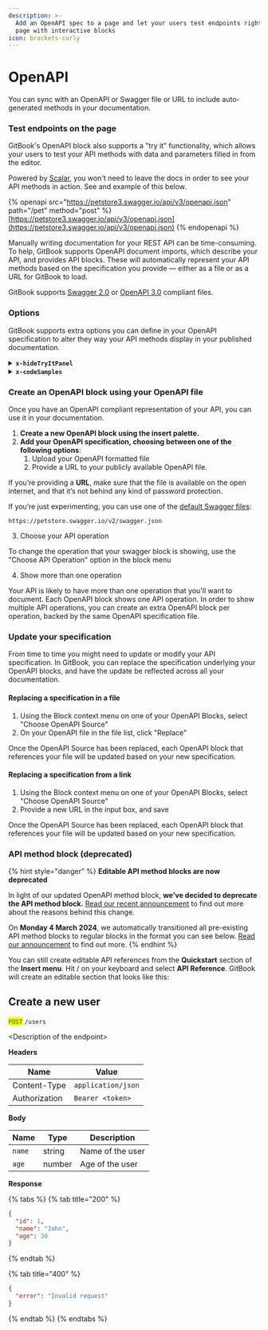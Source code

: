 ```yaml
---
description: >-
  Add an OpenAPI spec to a page and let your users test endpoints right on the
  page with interactive blocks
icon: brackets-curly
---
```


# OpenAPI

You can sync with an OpenAPI or Swagger file or URL to include auto-generated methods in your documentation.

### Test endpoints on the page

GitBook's OpenAPI block also supports a "try it" functionality, which allows your users to test your API methods with data and parameters filled in from the editor.

Powered by [Scalar](https://scalar.com/), you won't need to leave the docs in order to see your API methods in action. See and example of this below.

{% openapi src="https://petstore3.swagger.io/api/v3/openapi.json" path="/pet" method="post" %}
[https://petstore3.swagger.io/api/v3/openapi.json](https://petstore3.swagger.io/api/v3/openapi.json)
{% endopenapi %}

Manually writing documentation for your REST API can be time-consuming. To help, GitBook supports OpenAPI document imports, which describe your API, and provides API blocks. These will automatically represent your API methods based on the specification you provide — either as a file or as a URL for GitBook to load.

GitBook supports [Swagger 2.0](https://github.com/OAI/OpenAPI-Specification/blob/main/versions/2.0.md) or [OpenAPI 3.0](https://github.com/OAI/OpenAPI-Specification/blob/main/versions/3.0.3.md) compliant files.

### Options

GitBook supports extra options you can define in your OpenAPI specification to alter they way your API methods display in your published documentation.

<details>

<summary><strong><code>x-hideTryItPanel</code></strong></summary>

Show or hide the “Test it” button for an OpenAPI block.

#### **Values**

`true` | `false`

#### **Root level**

{% code title="openapi.yaml" %}
```yaml
...
x-hideTryItPanel: true
...
```
{% endcode %}

#### **Operation level**

{% code title="openapi.yaml" %}
```yaml
...
paths:
  /user
    get:
      summary: Get the current user
      x-hideTryItPanel: true
...
```
{% endcode %}

</details>

<details>

<summary><strong><code>x-codeSamples</code></strong></summary>

Show or hide code samples for an OpenAPI block Custom code samples are supported, from tools such as [Stainless](https://www.stainless.com/) and more by [configuring the output](support-for-ci-cd-with-api-blocks.md#configure-third-party-tools-and-frameworks) from your tool.

#### Values

&#x20;`true` | `false` | `custom`

#### Root level

{% code title="openapi.yaml" %}
```yaml
...
x-codeSamples: false
...
```
{% endcode %}

#### Operation level

<pre class="language-yaml" data-title="openapi.yaml"><code class="lang-yaml">...
<strong>paths:
</strong>  /user
    get:
      x-codeSamples:
        - lang: 'cURL'
          label: CLI
          source: | 
            curl -L \
            -H 'Authorization: Bearer &#x3C;token>' \
            'https://api.gitbook.com/v1/user'
...
</code></pre>

</details>

### Create an OpenAPI block using your OpenAPI file

Once you have an OpenAPI compliant representation of your API, you can use it in your documentation.

1. **Create a new OpenAPI block using the insert palette.**
2. **Add your OpenAPI specification, choosing between one of the following options**:
   1. Upload your OpenAPI formatted file
   2. Provide a URL to your publicly available OpenAPI file.

If you’re providing a **URL**, make sure that the file is available on the open internet, and that it’s not behind any kind of password protection.

If you’re just experimenting, you can use one of the [default Swagger files](https://petstore.swagger.io/#/):

`https://petstore.swagger.io/v2/swagger.json`

3. Choose your API operation

To change the operation that your swagger block is showing, use the "Choose API Operation" option in the block menu

4. Show more than one operation

Your API is likely to have more than one operation that you'll want to document. Each OpenAPI block shows one API operation. In order to show multiple API operations, you can create an extra OpenAPI block per operation, backed by the same OpenAPI specification file.

### Update your specification

From time to time you might need to update or modify your API specification. In GitBook, you can replace the specification underlying your OpenAPI blocks, and have the update be reflected across all your documentation.

#### Replacing a specification in a file

1. Using the Block context menu on one of your OpenAPI Blocks, select "Choose OpenAPI Source"
2. On your OpenAPI file in the file list, click "Replace"

Once the OpenAPI Source has been replaced, each OpenAPI block that references your file will be updated based on your new specification.

#### Replacing a specification from a link

1. Using the Block context menu on one of your OpenAPI Blocks, select "Choose OpenAPI Source"
2. Provide a new URL in the input box, and save

Once the OpenAPI Source has been replaced, each OpenAPI block that references your file will be updated based on your new specification.

### API method block (deprecated)

{% hint style="danger" %}
**Editable API method blocks are now deprecated**

In light of our updated OpenAPI method block, **we’ve decided to deprecate the API method block.** [Read our recent announcement](https://changelog.gitbook.com/announcements/depreciating-api-method-block) to find out more about the reasons behind this change.

On **Monday 4 March 2024**, we automatically transitioned all pre-existing API method blocks to regular blocks in the format you can see below. [Read our announcement](https://changelog.gitbook.com/announcements/depreciating-api-method-block) to find out more.
{% endhint %}

You can still create editable API references from the **Quickstart** section of the **Insert menu**. Hit / on your keyboard and select **API Reference**. GitBook will create an editable section that looks like this:

## Create a new user

<mark style="color:green;">`POST`</mark> `/users`

\<Description of the endpoint>

**Headers**

| Name          | Value              |
| ------------- | ------------------ |
| Content-Type  | `application/json` |
| Authorization | `Bearer <token>`   |

**Body**

| Name   | Type   | Description      |
| ------ | ------ | ---------------- |
| `name` | string | Name of the user |
| `age`  | number | Age of the user  |

**Response**

{% tabs %}
{% tab title="200" %}
```json
{
  "id": 1,
  "name": "John",
  "age": 30
}
```
{% endtab %}

{% tab title="400" %}
```json
{
  "error": "Invalid request"
}
```
{% endtab %}
{% endtabs %}
